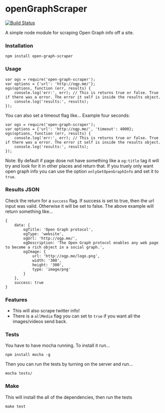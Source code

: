 openGraphScraper
==============
[![Build Status](https://travis-ci.org/jshemas/openGraphScraper.png?branch=master)](https://travis-ci.org/jshemas/openGraphScraper)

A simple node module for scraping Open Graph info off a site.

### Installation
```
npm install open-graph-scraper
```

### Usage
```
var ogs = require('open-graph-scraper');
var options = {'url': 'http://ogp.me/'};
ogs(options, function (err, results) {
	console.log('err:', err); // This is returns true or false. True if there was a error. The error it self is inside the results object.
	console.log('results:', results);
});
```
You can also set a timeout flag like... Example four seconds:
```
var ogs = require('open-graph-scraper');
var options = {'url': 'http://ogp.me/', 'timeout': 4000};
ogs(options, function (err, results) {
	console.log('err:', err); // This is returns true or false. True if there was a error. The error it self is inside the results object.
	console.log('results:', results);
});
```

Note: By default if page dose not have something like a `og:title` tag it will try and look for it in other places and return that. If you truely only want open graph info you can use the option `onlyGetOpenGraphInfo` and set it to `true`.

### Results JSON
Check the return for a ```success``` flag. If success is set to true, then the url input was valid. Otherwise it will be set to false. The above example will return something like...
```
{
	data: {
		ogTitle: 'Open Graph protocol',
		ogType: 'website',
		ogUrl: 'http://ogp.me/',
		ogDescription: 'The Open Graph protocol enables any web page to become a rich object in a social graph.',
		ogImage: {
			url: 'http://ogp.me/logo.png',
			width: '300',
			height: '300',
			type: 'image/png'
		}
	},
	success: true
}
```

### Features
- This will also scrape twitter info!
- There is a `allMedia` flag you can set to `true` if you want all the images/videos send back.

### Tests
You have to have mocha running. To install it run...
```
npm install mocha -g
```
Then you can run the tests by turning on the server and run...
```
mocha tests/
```

### Make
This will install the all of the dependencies, then run the tests
```
make test
```
